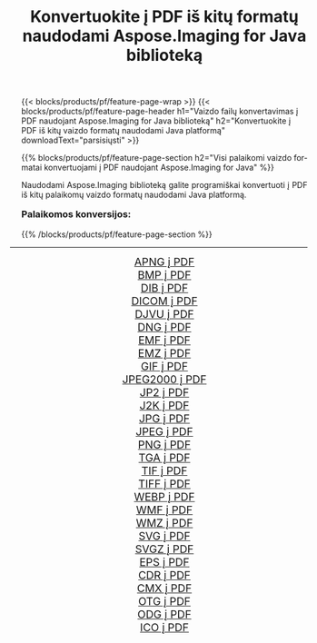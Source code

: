 ﻿---
title: Konvertuokite į PDF iš kitų formatų naudodami Aspose.Imaging for Java biblioteką 
weight: 3920
url: /lt/java/conversion/to/pdf/ 
lang: lt
langdirlevel: 2
locales: zh-hans,ja,it,ru,de,es,fr,nl,id,lt,pl,pt,vi,tr,ko,zh-hant,ar,hi,th,sv,cs,uk,he
description: Naudodami Aspose.Imaging galite konvertuoti į PDF iš kitų formatų naudodami Java
---

{{< blocks/products/pf/feature-page-wrap >}}
{{< blocks/products/pf/feature-page-header h1="Vaizdo failų konvertavimas į PDF naudojant Aspose.Imaging for Java biblioteką" h2="Konvertuokite į PDF iš kitų vaizdo formatų naudodami Java platformą" downloadText="parsisiųsti" >}}


{{% blocks/products/pf/feature-page-section  h2="Visi palaikomi vaizdo formatai konvertuojami į PDF naudojant Aspose.Imaging for Java" %}}
<p align=justify>Naudodami Aspose.Imaging biblioteką galite programiškai konvertuoti į PDF iš kitų palaikomų vaizdo formatų naudodami Java platformą.</p>
<h3 style="margin-top:16px;">
Palaikomos konversijos:
</h3>
{{% /blocks/products/pf/feature-page-section %}}
<div class="container-fluid productfamilypage bg-gray">
    <div class="convertypes bg-gray agp-content section">
        <div class="container">
		<hr style="margin-left:-20px;"/>
		<div class="row other-converters" style="gap: 10px;font-size: 19px;text-align:center;">
		    <div class='col-md-3 other-converter remove-lp remove-rp'><a href="/imaging/lt/java/conversion/apng-to-pdf/" style="padding:15px;">APNG į PDF</a></div>
<div class='col-md-3 other-converter remove-lp remove-rp'><a href="/imaging/lt/java/conversion/bmp-to-pdf/" style="padding:15px;">BMP į PDF</a></div>
<div class='col-md-3 other-converter remove-lp remove-rp'><a href="/imaging/lt/java/conversion/dib-to-pdf/" style="padding:15px;">DIB į PDF</a></div>
<div class='col-md-3 other-converter remove-lp remove-rp'><a href="/imaging/lt/java/conversion/dicom-to-pdf/" style="padding:15px;">DICOM į PDF</a></div>
<div class='col-md-3 other-converter remove-lp remove-rp'><a href="/imaging/lt/java/conversion/djvu-to-pdf/" style="padding:15px;">DJVU į PDF</a></div>
<div class='col-md-3 other-converter remove-lp remove-rp'><a href="/imaging/lt/java/conversion/dng-to-pdf/" style="padding:15px;">DNG į PDF</a></div>
<div class='col-md-3 other-converter remove-lp remove-rp'><a href="/imaging/lt/java/conversion/emf-to-pdf/" style="padding:15px;">EMF į PDF</a></div>
<div class='col-md-3 other-converter remove-lp remove-rp'><a href="/imaging/lt/java/conversion/emz-to-pdf/" style="padding:15px;">EMZ į PDF</a></div>
<div class='col-md-3 other-converter remove-lp remove-rp'><a href="/imaging/lt/java/conversion/gif-to-pdf/" style="padding:15px;">GIF į PDF</a></div>
<div class='col-md-3 other-converter remove-lp remove-rp'><a href="/imaging/lt/java/conversion/jpeg2000-to-pdf/" style="padding:15px;">JPEG2000 į PDF</a></div>
<div class='col-md-3 other-converter remove-lp remove-rp'><a href="/imaging/lt/java/conversion/jp2-to-pdf/" style="padding:15px;">JP2 į PDF</a></div>
<div class='col-md-3 other-converter remove-lp remove-rp'><a href="/imaging/lt/java/conversion/j2k-to-pdf/" style="padding:15px;">J2K į PDF</a></div>
<div class='col-md-3 other-converter remove-lp remove-rp'><a href="/imaging/lt/java/conversion/jpg-to-pdf/" style="padding:15px;">JPG į PDF</a></div>
<div class='col-md-3 other-converter remove-lp remove-rp'><a href="/imaging/lt/java/conversion/jpeg-to-pdf/" style="padding:15px;">JPEG į PDF</a></div>
<div class='col-md-3 other-converter remove-lp remove-rp'><a href="/imaging/lt/java/conversion/png-to-pdf/" style="padding:15px;">PNG į PDF</a></div>
<div class='col-md-3 other-converter remove-lp remove-rp'><a href="/imaging/lt/java/conversion/tga-to-pdf/" style="padding:15px;">TGA į PDF</a></div>
<div class='col-md-3 other-converter remove-lp remove-rp'><a href="/imaging/lt/java/conversion/tif-to-pdf/" style="padding:15px;">TIF į PDF</a></div>
<div class='col-md-3 other-converter remove-lp remove-rp'><a href="/imaging/lt/java/conversion/tiff-to-pdf/" style="padding:15px;">TIFF į PDF</a></div>
<div class='col-md-3 other-converter remove-lp remove-rp'><a href="/imaging/lt/java/conversion/webp-to-pdf/" style="padding:15px;">WEBP į PDF</a></div>
<div class='col-md-3 other-converter remove-lp remove-rp'><a href="/imaging/lt/java/conversion/wmf-to-pdf/" style="padding:15px;">WMF į PDF</a></div>
<div class='col-md-3 other-converter remove-lp remove-rp'><a href="/imaging/lt/java/conversion/wmz-to-pdf/" style="padding:15px;">WMZ į PDF</a></div>
<div class='col-md-3 other-converter remove-lp remove-rp'><a href="/imaging/lt/java/conversion/svg-to-pdf/" style="padding:15px;">SVG į PDF</a></div>
<div class='col-md-3 other-converter remove-lp remove-rp'><a href="/imaging/lt/java/conversion/svgz-to-pdf/" style="padding:15px;">SVGZ į PDF</a></div>
<div class='col-md-3 other-converter remove-lp remove-rp'><a href="/imaging/lt/java/conversion/eps-to-pdf/" style="padding:15px;">EPS į PDF</a></div>
<div class='col-md-3 other-converter remove-lp remove-rp'><a href="/imaging/lt/java/conversion/cdr-to-pdf/" style="padding:15px;">CDR į PDF</a></div>
<div class='col-md-3 other-converter remove-lp remove-rp'><a href="/imaging/lt/java/conversion/cmx-to-pdf/" style="padding:15px;">CMX į PDF</a></div>
<div class='col-md-3 other-converter remove-lp remove-rp'><a href="/imaging/lt/java/conversion/otg-to-pdf/" style="padding:15px;">OTG į PDF</a></div>
<div class='col-md-3 other-converter remove-lp remove-rp'><a href="/imaging/lt/java/conversion/odg-to-pdf/" style="padding:15px;">ODG į PDF</a></div>
<div class='col-md-3 other-converter remove-lp remove-rp'><a href="/imaging/lt/java/conversion/ico-to-pdf/" style="padding:15px;">ICO į PDF</a></div>
                </div>
        </div>
    </div>
</div>
<br/>

